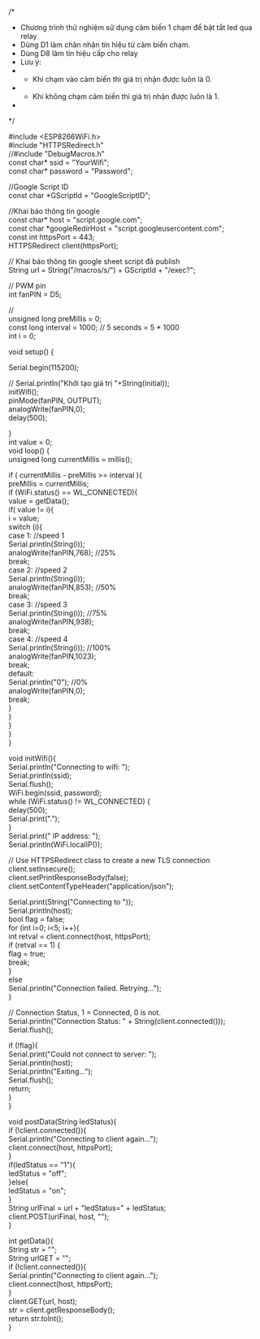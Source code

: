  /*  
  * Chương trình thử nghiệm sử dụng cảm biến 1 chạm để bật tắt led qua relay  
  * Dùng D1 làm chân nhận tín hiệu từ cảm biến chạm.  
  * Dùng D8 làm tín hiệu cấp cho relay  
  * Lưu ý:  
  *   - Khi chạm vào cảm biến thì giá trị nhận được luôn là 0.  
  *   - Khi không chạm cảm biến thì giá trị nhận được luôn là 1.  
  *   
  */  
   
 #include <ESP8266WiFi.h>   
 #include "HTTPSRedirect.h"  
 //#include "DebugMacros.h"  
 const char* ssid = "YourWifi";   
 const char* password = "Password";  
   
 //Google Script ID  
 const char *GScriptId = "GoogleScriptID";  
   
 //Khai báo thông tin google  
 const char* host = "script.google.com";   
 const char *googleRedirHost = "script.googleusercontent.com";  
 const int httpsPort = 443;   
 HTTPSRedirect client(httpsPort);  
   
 // Khai báo thông tin google sheet script đã publish  
 String url = String("/macros/s/") + GScriptId + "/exec?";  
   
 // PWM pin  
 int fanPIN = D5;  
   
 //  
 unsigned long preMillis = 0;  
 const long interval = 1000; // 5 seconds = 5 * 1000  
 int i = 0;  
   
 void setup() {  
   
  Serial.begin(115200);  
   
  // Serial.println("Khởi tạo giá trị "+String(initial));  
  initWifi();  
  pinMode(fanPIN, OUTPUT);  
  analogWrite(fanPIN,0);  
  delay(500);  
   
 }  
 int value = 0;  
 void loop() {  
 unsigned long currentMillis = millis();   
   
  if ( currentMillis - preMillis >= interval ){  
   preMillis = currentMillis;  
   if (WiFi.status() == WL_CONNECTED){  
       value = getData();  
       if( value != i){  
        i = value;  
        switch (i){  
         case 1: //speed 1  
          Serial.println(String(i));  
          analogWrite(fanPIN,768); //25%  
          break;  
         case 2: //speed 2  
          Serial.println(String(i));  
          analogWrite(fanPIN,853); //50%  
          break;  
         case 3: //speed 3  
          Serial.println(String(i)); //75%  
          analogWrite(fanPIN,938);   
          break;  
         case 4: //speed 4  
          Serial.println(String(i)); //100%  
          analogWrite(fanPIN,1023);  
          break;  
         default:  
          Serial.println("0"); //0%  
          analogWrite(fanPIN,0);  
          break;  
        }  
       }  
    }  
  }  
 }  
   
   
   
 void initWifi(){  
   Serial.println("Connecting to wifi: ");   
   Serial.println(ssid);   
   Serial.flush();  
   WiFi.begin(ssid, password);   
   while (WiFi.status() != WL_CONNECTED) {   
       delay(500);   
       Serial.print(".");   
   }   
   Serial.print(" IP address: ");   
   Serial.println(WiFi.localIP());  
   
   // Use HTTPSRedirect class to create a new TLS connection  
   client.setInsecure();  
   client.setPrintResponseBody(false);  
   client.setContentTypeHeader("application/json");  
   
     
   Serial.print(String("Connecting to "));   
   Serial.println(host);  
   bool flag = false;   
   for (int i=0; i<5; i++){   
       int retval = client.connect(host, httpsPort);   
       if (retval == 1) {   
             flag = true;   
             break;   
       }   
       else   
           Serial.println("Connection failed. Retrying…");   
   }  
   
   // Connection Status, 1 = Connected, 0 is not.   
   Serial.println("Connection Status: " + String(client.connected()));   
   Serial.flush();   
      
   if (!flag){   
       Serial.print("Could not connect to server: ");   
       Serial.println(host);   
       Serial.println("Exiting…");   
       Serial.flush();   
       return;   
   }  
 }  
   
 void postData(String ledStatus){  
   if (!client.connected()){   
       Serial.println("Connecting to client again…");   
       client.connect(host, httpsPort);   
   }  
   if(ledStatus == "1"){  
    ledStatus = "off";  
   }else{  
    ledStatus = "on";  
   }  
   String urlFinal = url + "ledStatus=" + ledStatus;   
   client.POST(urlFinal, host, "");   
 }  
   
 int getData(){  
  String str = "";  
  String urlGET = "";  
  if (!client.connected()){   
       Serial.println("Connecting to client again…");   
       client.connect(host, httpsPort);   
  }  
  client.GET(url, host);  
  str = client.getResponseBody();  
  return str.toInt();  
 }  
